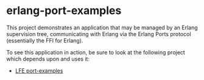 # erlang-port-examples

This project demonstrates an application that may be managed by an Erlang supervision tree, communicating with Erlang via the Erlang Ports protocol (essentially the FFI for Erlang).

To see this application in action, be sure to look at the following project which depends upon and uses it:

* [LFE port-examples](https://github.com/lfex/port-examples)